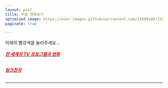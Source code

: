 ```yaml
---
layout: post
title: 무료 영화보기
optimized_image: https://user-images.githubusercontent.com/13609186/158834882-94a1b2e1-3f30-4a0f-ba0e-106f0be1f469.jpg
paginate: true

---
```

아래의 빨강색을 눌러주세요...<br> <br>
[<span style="color:red">***전 세계의 TV 프로그램과 영화***</span>](https://www.viki.com/explore)<br> <br>

[<span style="color:red">***링크천국***</span>](https://www.hotword.site/bbs/group.php?gr_id=cn)<br> <br>

---

